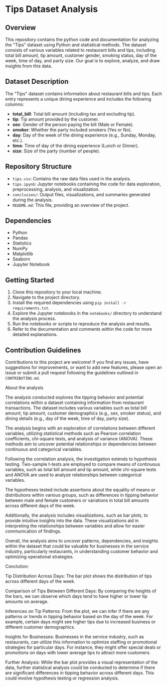 # Tips Dataset Analysis

## Overview
This repository contains the python code and documentation for analyzing the "Tips" dataset using
 Python and statistical methods. The dataset consists of various variables related to restaurant bills and tips,
 including total bill amount, tip amount, customer gender, smoking status, day of the week, time of day, and party size. 
Our goal is to explore, analyze, and draw insights from this data.
## Dataset Description
The "Tips" dataset contains information about restaurant bills and tips. Each entry represents a unique 
dining experience and includes the following columns:

- **total_bill**: Total bill amount (including tax and excluding tip).
- **tip**: Tip amount provided by the customer.
- **sex**: Gender of the person paying the bill (Male or Female).
- **smoker**: Whether the party included smokers (Yes or No).
- **day**: Day of the week of the dining experience (e.g., Sunday, Monday, etc.).
- **time**: Time of day of the dining experience (Lunch or Dinner).
- **size**: Size of the party (number of people).


## Repository Structure
- `tips.csv`: Contains the raw data files used in the analysis.
- `tips.ipynb`: Jupyter notebooks containing the code for data exploration, preprocessing, analysis, and visualization.
- `conclusion/`: Output files, visualizations, and summaries generated during the analysis.
- `README.md`: This file, providing an overview of the project.

## Dependencies
- Python
- Pandas
- Statistics
- NumPy
- Matplotlib
- Seaborn
- Jupyter Notebook

## Getting Started
1. Clone this repository to your local machine.
2. Navigate to the project directory.
3. Install the required dependencies using `pip install -r requirements.txt`.
4. Explore the Jupyter notebooks in the `notebooks/` directory to understand the analysis process.
5. Run the notebooks or scripts to reproduce the analysis and results.
6. Refer to the documentation and comments within the code for more detailed explanations.

## Contribution Guidelines
Contributions to this project are welcome! If you find any issues, have suggestions for improvements, 
or want to add new features, please open an issue or submit a pull request following the guidelines outlined in `CONTRIBUTING.md`.

About the analysis


The analysis conducted explores the tipping behavior and potential correlations within a dataset containing
information from restaurant transactions. The dataset includes various variables such as total bill amount, 
tip amount, customer demographics (e.g., sex, smoker status), and dining details (e.g., day of the week, time of day, party size).

The analysis begins with an exploration of correlations between different variables, utilizing statistical methods
such as Pearson correlation coefficients, chi-square tests, and analysis of variance (ANOVA). These methods aim to
uncover potential relationships or dependencies between continuous and categorical variables.

Following the correlation analysis, the investigation extends to hypothesis testing. Two-sample t-tests are employed to 
compare means of continuous variables, such as total bill amount and tip amount, while chi-square tests and ANOVA are
used to analyze relationships between categorical variables.

The hypotheses tested include assertions about the equality of means or distributions within various groups, such as
differences in tipping behavior between male and female customers or variations in total bill amounts across different 
days of the week.

Additionally, the analysis includes visualizations, such as bar plots, to provide intuitive insights into the data. These
visualizations aid in interpreting the relationships between variables and allow for easier communication of findings.

Overall, the analysis aims to uncover patterns, dependencies, and insights within the dataset that could be valuable for
businesses in the service industry, particularly restaurants, in understanding customer behavior and optimizing operational 
strategies.

Conclution:

Tip Distribution Across Days: The bar plot shows the distribution of tips across different days of the week.

Comparison of Tips Between Different Days: By comparing the heights of the bars, we can observe which days tend 
to have higher or lower tip amounts on average.

Inferences on Tip Patterns: From the plot, we can infer if there are any patterns or trends in tipping behavior 
based on the day of the week. For example, certain days might see higher tips due to increased business or different 
customer demographics.

Insights for Businesses: Businesses in the service industry, such as restaurants, can utilize this information to optimize 
staffing or promotional strategies for particular days. For instance, they might offer special deals or promotions on days
with lower average tips to attract more customers.

Further Analysis: While the bar plot provides a visual representation of the data, further statistical analysis could be 
conducted to determine if there are significant differences in tipping behavior across different days. This could involve 
hypothesis testing or regression analysis.
